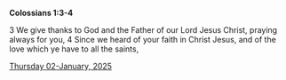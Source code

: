 **Colossians 1:3-4**

3 We give thanks to God and the Father of our Lord Jesus Christ, praying always for you, 4 Since we heard of your faith in Christ Jesus, and of the love which ye have to all the saints,

[Thursday 02-January, 2025](https://getbible.net/kjv/Colossians/1/3-4)
